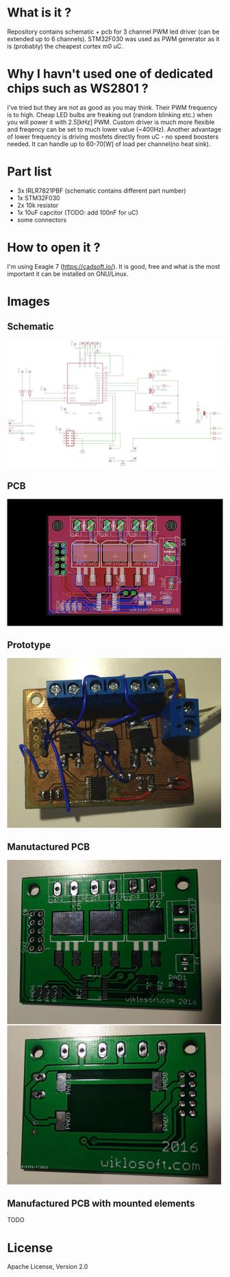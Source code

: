 # What is it ?

Repository contains schematic + pcb for 3 channel PWM led driver (can be extended up to 6 channels). STM32F030 was used as PWM generator as it is (probably) the cheapest cortex m0 uC. 

# Why I havn't used one of dedicated chips such as WS2801 ?

I've tried but they are not as good as you may think. Their PWM frequency is to high. Cheap LED bulbs are freaking out (random blinking etc.) when you will power it with 2.5[kHz] PWM. Custom driver is much more flexible and freqency can be set to much lower value (~400Hz). Another advantage of lower frequency is driving mosfets directly from uC - no speed boosters needed. It can handle up to 60-70[W] of load per channel(no heat sink).

# Part list

- 3x IRLR7821PBF (schematic contains different part number)
- 1x STM32F030
- 2x 10k resistor
- 1x 10uF capcitor (TODO: add 100nF for uC)
- some connectors

# How to open it ?

I'm using Eeagle 7 (https://cadsoft.io/). It is good, free and what is the most important it can be installed on GNU/Linux. 

# Images
## Schematic
![](schematic.png)

## PCB
![](board.png)

## Prototype
![](prototype.jpg)

## Manutactured PCB
![](ss_pcb.jpg)
![](ss_pcb2.jpg)

## Manufactured PCB with mounted elements
TODO


# License
Apache License, Version 2.0
